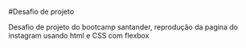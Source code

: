#Desafio de projeto 

Desafio de projeto do bootcamp santander, reprodução da pagina do instagram usando html e CSS com flexbox 

